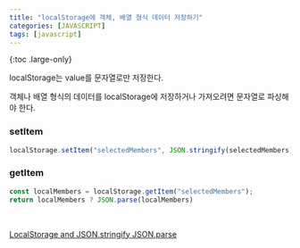 ```yaml
---
title: "localStorage에 객체, 배열 형식 데이터 저장하기"
categories: [JAVASCRIPT]
tags: [javascript]
---
```


{:toc .large-only}

localStorage는 value를 문자열로만 저장한다.

객체나 배열 형식의 데이터를 localStorage에 저장하거나 가져오려면 문자열로 파싱해야 한다.

### setItem

```js
localStorage.setItem("selectedMembers", JSON.stringify(selectedMembers));
```

### getItem

```js
const localMembers = localStorage.getItem("selectedMembers");
return localMembers ? JSON.parse(localMembers)
```

<br/>

[LocalStorage and JSON.stringify JSON.parse](https://stackoverflow.com/questions/23728626/localstorage-and-json-stringify-json-parse/23728844)

